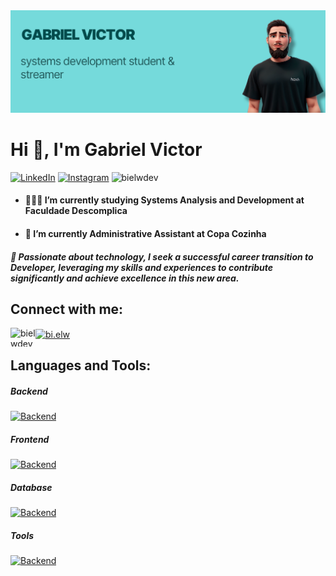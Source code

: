<img src="https://raw.githubusercontent.com/bielwdev/bielwdev/main/img/gabrielvictor.png">

# Hi 👋, I'm Gabriel Victor

[![LinkedIn](https://img.shields.io/badge/LinkedIn-0077B5?style=for-the-badge&logo=linkedin&logoColor=white)](https://www.linkedin.com/in/bielwdev/)
[![Instagram](https://img.shields.io/badge/Instagram-E4405F?style=for-the-badge&logo=instagram&logoColor=white)](https://www.instagram.com/bi.elw/)
<img src="https://komarev.com/ghpvc/?username=bielwdev&label=VISITS&color=8ed8da&style=for-the-badge" alt="bielwdev" /> 
</p>

* #### 👨🏻‍🎓 I’m currently studying Systems Analysis and Development at Faculdade Descomplica

* #### 💼 I’m currently Administrative Assistant at Copa Cozinha

##### 💬 Passionate about technology, I seek a successful career transition to Developer, leveraging my skills and experiences to contribute significantly and achieve excellence in this new area.

## Connect with me:
<p align="left">
<a href="https://linkedin.com/in/bielwdev" target="blank"><img align="left" src="https://raw.githubusercontent.com/rahuldkjain/github-profile-readme-generator/master/src/images/icons/Social/linked-in-alt.svg" alt="bielwdev" height="30" width="40" />
<a href="https://discordapp.com/users/254777320882176000" target="blank"><img align="center" src="https://raw.githubusercontent.com/rahuldkjain/github-profile-readme-generator/master/src/images/icons/Social/discord.svg" alt="bi.elw" height="30" width="40" /></a>
</a>

## Languages and Tools:

##### Backend
[![Backend](https://skillicons.dev/icons?i=java,spring)](https://skillicons.dev)

##### Frontend
[![Backend](https://skillicons.dev/icons?i=html,css,js,bootstrap)](https://skillicons.dev)

##### Database
[![Backend](https://skillicons.dev/icons?i=mysql,postgresql,mongodb)](https://skillicons.dev)

##### Tools
[![Backend](https://skillicons.dev/icons?i=git,github,vscode,idea,windows,linux)](https://skillicons.dev)